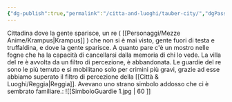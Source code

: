 ```yaml
---
{"dg-publish":true,"permalink":"/citta-and-luoghi/tauber-city/","dgPassFrontmatter":true}
---
```


Cittadina dove la gente sparisce, un re ( [[Personaggi/Mezze Anime/Krampus\|Krampus]] ) che non si è mai visto, gente fuori di testa e truffaldina, e dove la gente sparisce. A quanto pare c'è un mostro nelle fogne che ha la capacità di cancellarsi dalla memoria di chi lo vede. La villa del re è avvolta da un filtro di percezione, è abbandonata. Le guardie del re sono le più temuto e si mobilitano solo per crimini più gravi, grazie ad esse abbiamo superato il filtro di percezione della [[Città & Luoghi/Reggia\|Reggia]].
Avevano uno strano simbolo addosso che ci è sembrato familiare.:
![[SimboloGuardie 1.jpg \| 60 ]]